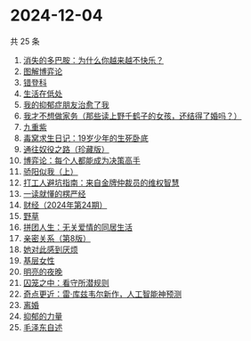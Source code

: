 # 2024-12-04

共 25 条

<!-- BEGIN WEREAD -->
<!-- 最后更新时间 2024-12-04 04:17:37 +0800 -->
1. [消失的多巴胺：为什么你越来越不快乐？](https://weread.qq.com/web/bookDetail/de1326c0813ab9641g0144d7)
1. [图解博弈论](https://weread.qq.com/web/bookDetail/09132dc0718f9709091a741)
1. [错登科](https://weread.qq.com/web/bookDetail/53332100813ab9612g015378)
1. [生活在低处](https://weread.qq.com/web/bookDetail/8f532800813ab96c5g0109f5)
1. [我的抑郁症朋友治愈了我](https://weread.qq.com/web/bookDetail/83032c30813ab95ffg015dfd)
1. [我才不想做家务（那些读上野千鹤子的女孩，还结得了婚吗？）](https://weread.qq.com/web/bookDetail/800329f0813ab9643g0180bf)
1. [九重紫](https://weread.qq.com/web/bookDetail/96632d10577cfe966a6c42e)
1. [毒窝求生日记：19岁少年的生死卧底](https://weread.qq.com/web/bookDetail/68132120813ab9665g015a70)
1. [通往奴役之路（珍藏版）](https://weread.qq.com/web/bookDetail/1e532d205c69aa1e542b755)
1. [博弈论：每个人都能成为决策高手](https://weread.qq.com/web/bookDetail/5d332c2072575dbf5d33fe2)
1. [骄阳似我（上）](https://weread.qq.com/web/bookDetail/e6c32e2053b775e6c22d6db)
1. [打工人避坑指南：来自金牌仲裁员的维权智慧](https://weread.qq.com/web/bookDetail/d0b32590813ab9600g014ac7)
1. [一读就懂的楞严经](https://weread.qq.com/web/bookDetail/4bf32410813ab943bg014a4e)
1. [财经（2024年第24期）](https://weread.qq.com/web/bookDetail/5cf32b20813ab965dg010ad8)
1. [野草](https://weread.qq.com/web/bookDetail/97f32d50726a21f197f3642)
1. [拼团人生：无关爱情的同居生活](https://weread.qq.com/web/bookDetail/60f326f0813ab7477g014ceb)
1. [亲密关系（第8版）](https://weread.qq.com/web/bookDetail/16832420813ab90f3g019f92)
1. [她对此感到厌烦](https://weread.qq.com/web/bookDetail/8f632e60813ab7dcbg015740)
1. [基层女性](https://weread.qq.com/web/bookDetail/d3c3209072646383d3ce031)
1. [明亮的夜晚](https://weread.qq.com/web/bookDetail/2db32930813ab80f9g0165a3)
1. [囚笼之中：看守所潜规则](https://weread.qq.com/web/bookDetail/50f32b10813ab95eag0154c9)
1. [奇点更近：雷·库兹韦尔新作，人工智能神预测](https://weread.qq.com/web/bookDetail/30932ba0813ab9615g012cce)
1. [离婚](https://weread.qq.com/web/bookDetail/0d1326c0717d11b70d1ff40)
1. [抑郁的力量](https://weread.qq.com/web/bookDetail/62b32d40813ab9624g015171)
1. [毛泽东自述](https://weread.qq.com/web/bookDetail/4de325a0813ab7379g0121da)
<!-- END WEREAD -->